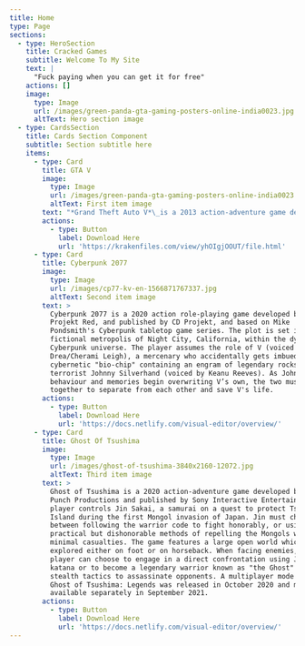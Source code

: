 ```yaml
---
title: Home
type: Page
sections:
  - type: HeroSection
    title: Cracked Games
    subtitle: Welcome To My Site
    text: |
      "Fuck paying when you can get it for free"
    actions: []
    image:
      type: Image
      url: /images/green-panda-gta-gaming-posters-online-india0023.jpg
      altText: Hero section image
  - type: CardsSection
    title: Cards Section Component
    subtitle: Section subtitle here
    items:
      - type: Card
        title: GTA V
        image:
          type: Image
          url: /images/green-panda-gta-gaming-posters-online-india0023.jpg
          altText: First item image
        text: "*Grand Theft Auto V*\_is a 2013 action-adventure game developed by Rockstar North and published by Rockstar Games. It is the seventh main entry in the\_*Grand Theft Auto*\_series, following 2008's\_*Grand Theft Auto IV*, and the fifteenth instalment overall. Set within the fictional state of San Andreas, based on Southern California, the single-player story follows three protagonists—retired bank robber Michael De Santa, street gangster Franklin Clinton, and drug dealer and gunrunner Trevor Philips—and their attempts to commit heists while under pressure from a corrupt government agency and powerful criminals. The open world design lets players freely roam San Andreas's open countryside and the fictional city of Los Santos, based on Los Angeles.\n"
        actions:
          - type: Button
            label: Download Here
            url: 'https://krakenfiles.com/view/yhOIgjOOUT/file.html'
      - type: Card
        title: Cyberpunk 2077
        image:
          type: Image
          url: /images/cp77-kv-en-1566871767337.jpg
          altText: Second item image
        text: >
          Cyberpunk 2077 is a 2020 action role-playing game developed by CD
          Projekt Red, and published by CD Projekt, and based on Mike
          Pondsmith's Cyberpunk tabletop game series. The plot is set in the
          fictional metropolis of Night City, California, within the dystopian
          Cyberpunk universe. The player assumes the role of V (voiced by Gavin
          Drea/Cherami Leigh), a mercenary who accidentally gets imbued with a
          cybernetic "bio-chip" containing an engram of legendary rockstar and
          terrorist Johnny Silverhand (voiced by Keanu Reeves). As Johnny’s
          behaviour and memories begin overwriting V’s own, the two must work
          together to separate from each other and save V's life.
        actions:
          - type: Button
            label: Download Here
            url: 'https://docs.netlify.com/visual-editor/overview/'
      - type: Card
        title: Ghost Of Tsushima
        image:
          type: Image
          url: /images/ghost-of-tsushima-3840x2160-12072.jpg
          altText: Third item image
        text: >
          Ghost of Tsushima is a 2020 action-adventure game developed by Sucker
          Punch Productions and published by Sony Interactive Entertainment. The
          player controls Jin Sakai, a samurai on a quest to protect Tsushima
          Island during the first Mongol invasion of Japan. Jin must choose
          between following the warrior code to fight honorably, or using
          practical but dishonorable methods of repelling the Mongols with
          minimal casualties. The game features a large open world which can be
          explored either on foot or on horseback. When facing enemies, the
          player can choose to engage in a direct confrontation using Jin's
          katana or to become a legendary warrior known as "the Ghost" by using
          stealth tactics to assassinate opponents. A multiplayer mode titled
          Ghost of Tsushima: Legends was released in October 2020 and made
          available separately in September 2021.
        actions:
          - type: Button
            label: Download Here
            url: 'https://docs.netlify.com/visual-editor/overview/'
---
```

